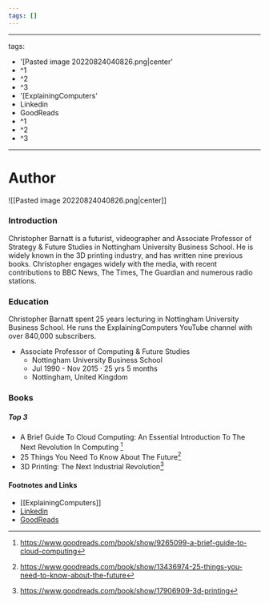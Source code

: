 ```yaml
---
tags: []
---
```


---
tags:
- '[Pasted image 20220824040826.png|center'
- ^1
- ^2
- ^3
- '[ExplainingComputers'
- Linkedin
- GoodReads
- ^1
- ^2
- ^3
---

# Author
![[Pasted image 20220824040826.png|center]]
### Introduction
Christopher Barnatt is a futurist, videographer and Associate Professor of Strategy & Future Studies in Nottingham University Business School. He is widely known in the 3D printing industry, and has written nine previous books. Christopher engages widely with the media, with recent contributions to BBC News, The Times, The Guardian and numerous radio stations.

### Education
Christopher Barnatt spent 25 years lecturing in Nottingham University Business School. He runs the ExplainingComputers YouTube channel with over 840,000 subscribers. 
-  Associate Professor of Computing & Future Studies
	- Nottingham University Business School
	- Jul 1990 - Nov 2015 · 25 yrs 5 months
	- Nottingham, United Kingdom


### Books
##### Top 3
- A Brief Guide To Cloud Computing: An Essential Introduction To The Next Revolution In Computing [^1]
- 25 Things You Need To Know About The Future[^2]
- 3D Printing: The Next Industrial Revolution[^3]








#### Footnotes and Links
- [[ExplainingComputers]]
- [Linkedin](https://www.linkedin.com/in/christopherbarnatt/)
- [GoodReads](https://www.goodreads.com/author/show/563521.Christopher_Barnatt)

[^1]: https://www.goodreads.com/book/show/9265099-a-brief-guide-to-cloud-computing
[^2]: https://www.goodreads.com/book/show/13436974-25-things-you-need-to-know-about-the-future
[^3]: https://www.goodreads.com/book/show/17906909-3d-printing